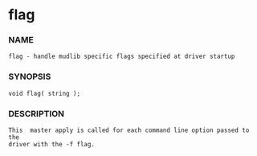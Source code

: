 # flag

### NAME

    flag - handle mudlib specific flags specified at driver startup

### SYNOPSIS

    void flag( string );

### DESCRIPTION

    This  master apply is called for each command line option passed to the
    driver with the -f flag.

